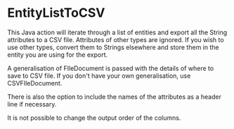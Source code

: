 # EntityListToCSV

This Java action will iterate through a list of entities and export all the String attributes to a CSV file. Attributes of other types are ignored. If you wish to use other types, convert them to Strings elsewhere and store them in the entity you are using for the export.

A generalisation of FIleDocument is passed with the details of where to save to CSV file. If you don't have your own generalisation, use CSVFIleDocument.

There is also the option to include the names of the attributes as a header line if necessary.

It is not possible to change the output order of the columns.
